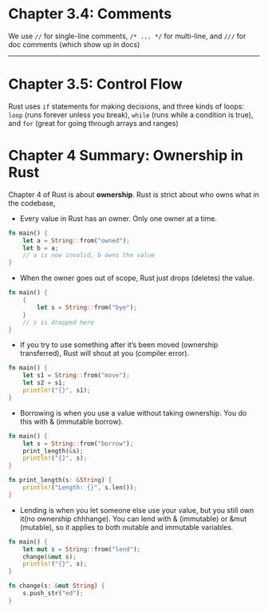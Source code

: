 
# Chapter 3.4: Comments

We use `//` for single-line comments, `/* ... */` for multi-line, and `///` for doc comments (which show up in docs)

---

# Chapter 3.5: Control Flow

Rust uses `if` statements for making decisions, and three kinds of loops: `loop` (runs forever unless you break), `while` (runs while a condition is true), and `for` (great for going through arrays and ranges)


# Chapter 4 Summary: Ownership in Rust

 Chapter 4 of Rust is about **ownership**. Rust is strict about who owns what in the codebase,

- Every value in Rust has an owner. Only one owner at a time.

```rust
fn main() {
    let a = String::from("owned");
    let b = a;
    // a is now invalid, b owns the value
}
```

- When the owner goes out of scope, Rust just drops (deletes) the value. 

```rust
fn main() {
    {
        let s = String::from("bye");
    }
    // s is dropped here
}
```

- If you try to use something after it’s been moved (ownership transferred), Rust will shout at you (compiler error).

```rust
fn main() {
    let s1 = String::from("move");
    let s2 = s1;
    println!("{}", s1);
}
```

- Borrowing is when you use a value without taking ownership. You do this with & (immutable borrow).

```rust
fn main() {
    let s = String::from("borrow");
    print_length(&s);
    println!("{}", s);
}

fn print_length(s: &String) {
    println!("Length: {}", s.len());
}
```

- Lending is when you let someone else use your value, but you still own it(no ownership chhhange). You can lend with & (immutable) or &mut (mutable), so it applies to both mutable and immutable variables.

```rust
fn main() {
    let mut s = String::from("lend");
    change(&mut s);
    println!("{}", s);
}

fn change(s: &mut String) {
    s.push_str("ed");
}
```


